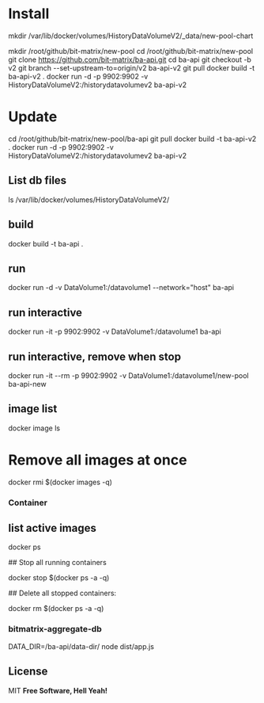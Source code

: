 # Install

mkdir /var/lib/docker/volumes/HistoryDataVolumeV2/\_data/new-pool-chart

mkdir /root/github/bit-matrix/new-pool
cd /root/github/bit-matrix/new-pool
git clone https://github.com/bit-matrix/ba-api.git
cd ba-api
git checkout -b v2
git branch --set-upstream-to=origin/v2 ba-api-v2
git pull
docker build -t ba-api-v2 .
docker run -d -p 9902:9902 -v HistoryDataVolumeV2:/historydatavolumev2 ba-api-v2

# Update

cd /root/github/bit-matrix/new-pool/ba-api
git pull
docker build -t ba-api-v2 .
docker run -d -p 9902:9902 -v HistoryDataVolumeV2:/historydatavolumev2 ba-api-v2

## List db files

ls /var/lib/docker/volumes/HistoryDataVolumeV2/

## build

docker build -t ba-api .

## run

docker run -d -v DataVolume1:/datavolume1 --network="host" ba-api

## run interactive

docker run -it -p 9902:9902 -v DataVolume1:/datavolume1 ba-api

## run interactive, remove when stop

docker run -it --rm -p 9902:9902 -v DataVolume1:/datavolume1/new-pool ba-api-new

## image list

docker image ls

# Remove all images at once

docker rmi $(docker images -q)

### Container

## list active images

docker ps

## Stop all running containers

docker stop $(docker ps -a -q)

## Delete all stopped containers:

docker rm $(docker ps -a -q)

### bitmatrix-aggregate-db

DATA_DIR=/ba-api/data-dir/ node dist/app.js

## License

MIT
**Free Software, Hell Yeah!**
